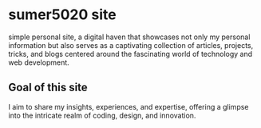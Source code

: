 # sumer5020 site

simple personal site, a digital haven that showcases not only my personal information but also serves as a captivating collection of articles, projects, tricks, and blogs centered around the fascinating world of technology and web development.

## Goal of this site

I aim to share my insights, experiences, and expertise, offering a glimpse into the intricate realm of coding, design, and innovation.
